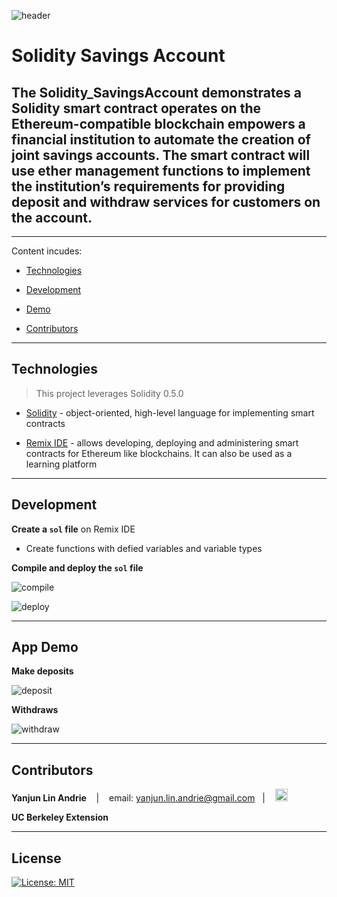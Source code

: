 ![header](pics/header.png)
# Solidity Savings Account
The **Solidity_SavingsAccount** demonstrates a Solidity smart contract operates on the Ethereum-compatible blockchain empowers a financial institution to automate the creation of joint savings accounts. The smart contract will use ether management functions to implement the institution’s requirements for providing deposit and withdraw services for customers on the account.
---
---

Content incudes:

* [Technologies](#technologies)

* [Development](#development)

* [Demo](#demo)

* [Contributors](#contributors)

---

## Technologies
>This project leverages Solidity 0.5.0

* [Solidity](https://docs.soliditylang.org/en/v0.8.15/) - object-oriented, high-level language for implementing smart contracts

* [Remix IDE](https://remix.ethereum.org/) - allows developing, deploying and administering smart contracts for Ethereum like blockchains. It can also be used as a learning platform

---

## Development
**Create a `sol` file** on Remix IDE

* Create functions with defied variables and variable types

**Compile and deploy the `sol` file**

![compile](Execution_results/compiled.png)

![deploy](Execution_results/deployed.png)

---

## App Demo

**Make deposits**

![deposit](Execution_results/after_all_deposit.png)

**Withdraws**

![withdraw](execution_results/after_all_withdraws.png)

---


## Contributors

**Yanjun Lin Andrie** <span>&nbsp;&nbsp;</span> |
<span>&nbsp;&nbsp;</span> email: yanjun.lin.andrie@gmail.com <span>&nbsp;&nbsp;</span>|
<span>&nbsp;&nbsp;</span> [<img src="pics/linkedin.png" alt="in" width="20"/>](https://www.linkedin.com/in/yanjun-linked/)

**UC Berkeley Extension**

---

## License

[![License: MIT](https://img.shields.io/badge/License-MIT-yellow.svg)](LICENSE)
